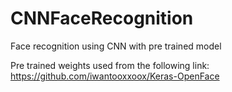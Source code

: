 # CNNFaceRecognition
Face recognition using CNN with pre trained model


Pre trained weights used from the following link:  https://github.com/iwantooxxoox/Keras-OpenFace

